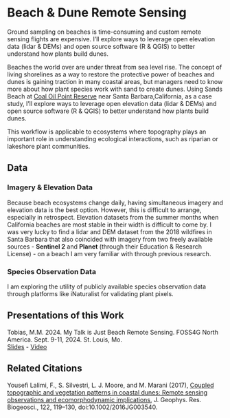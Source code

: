 # Beach & Dune Remote Sensing

Ground sampling on beaches is time-consuming and custom remote sensing flights are expensive. I’ll explore ways to leverage open elevation data (lidar & DEMs) and open source software (R & QGIS) to better understand how plants build dunes.

Beaches the world over are under threat from sea level rise. The concept of living shorelines as a way to restore the protective power of beaches and dunes is gaining traction in many coastal areas, but managers need to know more about how plant species work with sand to create dunes. Using Sands Beach at [Coal Oil Point Reserve](https://copr.nrs.ucsb.edu/) near Santa Barbara,California, as a case study, I’ll explore ways to leverage open elevation data (lidar & DEMs) and open source software (R & QGIS) to better understand how plants build dunes. 

This workflow is applicable to ecosystems where topography plays an important role in understanding ecological interactions, such as riparian or lakeshore plant communities.

## Data

### Imagery & Elevation Data

Because beach ecosystems change daily, having simultaneous imagery and elevation data is the best option. However, this is difficult to arrange, especially in retrospect. Elevation datasets from the summer months when California beaches are most stable in their width is difficult to come by. I was very lucky to find a lidar and DEM dataset from the 2018 wildfires in Santa Barbara that also coincided with imagery from two freely available sources - **Sentinel 2** and **Planet** (through their Education & Research License) - on a beach I am very familiar with through previous research.

### Species Observation Data

I am exploring the utility of publicly available species observation data through platforms like iNaturalist for validating plant pixels.


## Presentations of this Work
Tobias, M.M. 2024. My Talk is Just Beach Remote Sensing. FOSS4G North America. Sept. 9-11, 2024. St. Louis, Mo.  
[Slides](https://docs.google.com/presentation/d/1VPetna9C1JGrjVjghJlhIcQYhbeaxYQobuq5mJcbSeE) - [Video](https://www.youtube.com/watch?v=C_AkJokGxNw&pp=ygUkbXkgdGFsayBpcyBqdXN0IGJlYWNoIHJlbW90ZSBzZW5zaW5n)


## Related Citations

Yousefi Lalimi, F., S. Silvestri, L. J. Moore, and M. Marani (2017), [Coupled topographic and vegetation patterns in coastal dunes: Remote sensing observations and ecomorphodynamic implications](https://agupubs.onlinelibrary.wiley.com/doi/full/10.1002/2016JG003540), J. Geophys. Res. Biogeosci., 122, 119–130, doi:10.1002/2016JG003540.

